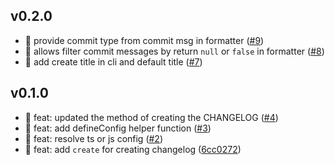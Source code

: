## v0.2.0

-   🚀 provide commit type from commit msg in formatter ([#9](https://github.com/fanhaoyuan/facteur/pull/9))
-   🚀 allows filter commit messages by return `null` or `false` in formatter ([#8](https://github.com/fanhaoyuan/facteur/pull/8))
-   🚀 add create title in cli and default title ([#7](https://github.com/fanhaoyuan/facteur/pull/7))

## v0.1.0

-   🚀 feat: updated the method of creating the CHANGELOG ([#4](https://github.com/fanhaoyuan/facteur/pull/4))
-   🚀 feat: add defineConfig helper function ([#3](https://github.com/fanhaoyuan/facteur/pull/3))
-   🚀 feat: resolve ts or js config ([#2](https://github.com/fanhaoyuan/facteur/pull/2))
-   🚀 feat: add `create` for creating changelog ([6cc0272](https://github.com/fanhaoyuan/facteur/commit/6cc0272))
